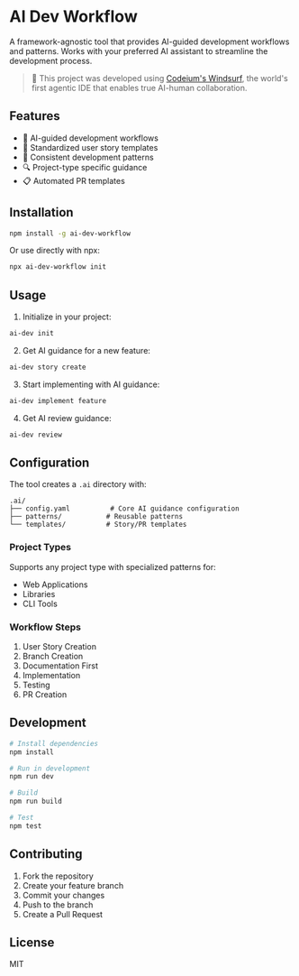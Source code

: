 # AI Dev Workflow

A framework-agnostic tool that provides AI-guided development workflows and patterns. Works with your preferred AI assistant to streamline the development process.

> 🚀 This project was developed using [Codeium's Windsurf](https://codeium.com/windsurf), the world's first agentic IDE that enables true AI-human collaboration.

## Features

- 🤖 AI-guided development workflows
- 📝 Standardized user story templates
- 🔄 Consistent development patterns
- 🔍 Project-type specific guidance
- 📋 Automated PR templates

## Installation

```bash
npm install -g ai-dev-workflow
```

Or use directly with npx:
```bash
npx ai-dev-workflow init
```

## Usage

1. Initialize in your project:
```bash
ai-dev init
```

2. Get AI guidance for a new feature:
```bash
ai-dev story create
```

3. Start implementing with AI guidance:
```bash
ai-dev implement feature
```

4. Get AI review guidance:
```bash
ai-dev review
```

## Configuration

The tool creates a `.ai` directory with:

```
.ai/
├── config.yaml          # Core AI guidance configuration
├── patterns/           # Reusable patterns
└── templates/          # Story/PR templates
```

### Project Types

Supports any project type with specialized patterns for:
- Web Applications
- Libraries
- CLI Tools

### Workflow Steps

1. User Story Creation
2. Branch Creation
3. Documentation First
4. Implementation
5. Testing
6. PR Creation

## Development

```bash
# Install dependencies
npm install

# Run in development
npm run dev

# Build
npm run build

# Test
npm test
```

## Contributing

1. Fork the repository
2. Create your feature branch
3. Commit your changes
4. Push to the branch
5. Create a Pull Request

## License

MIT
